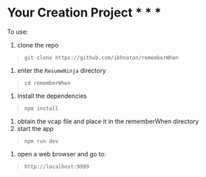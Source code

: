 # Your Creation Project \* \* \*

To use:

1. clone the repo
>`git clone https://github.com/ikhnaton/rememberWhen`
1. enter the `ResumeNinja` directory
>`cd rememberWhen`
1. install the dependencies
>`npm install`
1. obtain the vcap file and place it in the rememberWhen directory
1. start the app
>`npm run dev`
1. open a web browser and go to:
>`http://localhost:9999`
